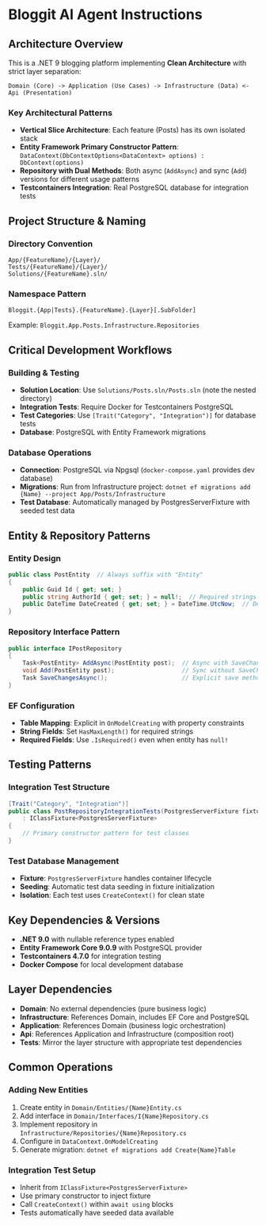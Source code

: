 # Bloggit AI Agent Instructions

## Architecture Overview

This is a .NET 9 blogging platform implementing **Clean Architecture** with strict layer separation:

```
Domain (Core) -> Application (Use Cases) -> Infrastructure (Data) <- Api (Presentation)
```

### Key Architectural Patterns

- **Vertical Slice Architecture**: Each feature (Posts) has its own isolated stack
- **Entity Framework Primary Constructor Pattern**: `DataContext(DbContextOptions<DataContext> options) : DbContext(options)`
- **Repository with Dual Methods**: Both async (`AddAsync`) and sync (`Add`) versions for different usage patterns
- **Testcontainers Integration**: Real PostgreSQL database for integration tests

## Project Structure & Naming

### Directory Convention
```
App/{FeatureName}/{Layer}/
Tests/{FeatureName}/{Layer}/
Solutions/{FeatureName}.sln/
```

### Namespace Pattern
`Bloggit.{App|Tests}.{FeatureName}.{Layer}[.SubFolder]`

Example: `Bloggit.App.Posts.Infrastructure.Repositories`

## Critical Development Workflows

### Building & Testing
- **Solution Location**: Use `Solutions/Posts.sln/Posts.sln` (note the nested directory)
- **Integration Tests**: Require Docker for Testcontainers PostgreSQL
- **Test Categories**: Use `[Trait("Category", "Integration")]` for database tests
- **Database**: PostgreSQL with Entity Framework migrations

### Database Operations
- **Connection**: PostgreSQL via Npgsql (`docker-compose.yaml` provides dev database)
- **Migrations**: Run from Infrastructure project: `dotnet ef migrations add {Name} --project App/Posts/Infrastructure`
- **Test Database**: Automatically managed by PostgresServerFixture with seeded test data

## Entity & Repository Patterns

### Entity Design
```csharp
public class PostEntity  // Always suffix with "Entity"
{
    public Guid Id { get; set; }
    public string AuthorId { get; set; } = null!;  // Required strings use null!
    public DateTime DateCreated { get; set; } = DateTime.UtcNow;  // Default values
}
```

### Repository Interface Pattern
```csharp
public interface IPostRepository
{
    Task<PostEntity> AddAsync(PostEntity post);  // Async with SaveChanges
    void Add(PostEntity post);                   // Sync without SaveChanges
    Task SaveChangesAsync();                     // Explicit save method
}
```

### EF Configuration
- **Table Mapping**: Explicit in `OnModelCreating` with property constraints
- **String Fields**: Set `HasMaxLength()` for required strings
- **Required Fields**: Use `.IsRequired()` even when entity has `null!`

## Testing Patterns

### Integration Test Structure
```csharp
[Trait("Category", "Integration")]
public class PostRepositoryIntegrationTests(PostgresServerFixture fixture) 
    : IClassFixture<PostgresServerFixture>
{
    // Primary constructor pattern for test classes
}
```

### Test Database Management
- **Fixture**: `PostgresServerFixture` handles container lifecycle
- **Seeding**: Automatic test data seeding in fixture initialization
- **Isolation**: Each test uses `CreateContext()` for clean state

## Key Dependencies & Versions

- **.NET 9.0** with nullable reference types enabled
- **Entity Framework Core 9.0.9** with PostgreSQL provider
- **Testcontainers 4.7.0** for integration testing
- **Docker Compose** for local development database

## Layer Dependencies

- **Domain**: No external dependencies (pure business logic)
- **Infrastructure**: References Domain, includes EF Core and PostgreSQL
- **Application**: References Domain (business logic orchestration)
- **Api**: References Application and Infrastructure (composition root)
- **Tests**: Mirror the layer structure with appropriate test dependencies

## Common Operations

### Adding New Entities
1. Create entity in `Domain/Entities/{Name}Entity.cs`
2. Add interface in `Domain/Interfaces/I{Name}Repository.cs`
3. Implement repository in `Infrastructure/Repositories/{Name}Repository.cs`
4. Configure in `DataContext.OnModelCreating`
5. Generate migration: `dotnet ef migrations add Create{Name}Table`

### Integration Test Setup
- Inherit from `IClassFixture<PostgresServerFixture>`
- Use primary constructor to inject fixture
- Call `CreateContext()` within `await using` blocks
- Tests automatically have seeded data available